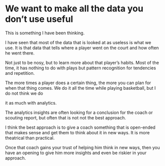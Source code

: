 # We want to make all the data you don’t use useful 

This is something I have been thinking. 

I have seen that most of the data that is looked at as useless is what we use. It is that data that tells where a player went on the court and how often he went there. 

Not just to be nosy, but to learn more about that player’s habits. Most of the time, it has nothing to do with plays but pattern recognition for tendencies and repetition. 

The more times a player does a certain thing, the more you can plan for when that thing comes. We do it all the time while playing basketball, but I do not think we do 

it as much with analytics. 

The analytics insights are often looking for a conclusion for the coach or scouting report, but often that is not not the best approach. 

I think the best approach is to give a coach something that is open-ended that makes sense and get them to think about it in new ways. It is more theatrical than practical.

Once that coach gains your trust of helping him think in new ways, then you have an opening to give him more insights and even be riskier in your approach. 
